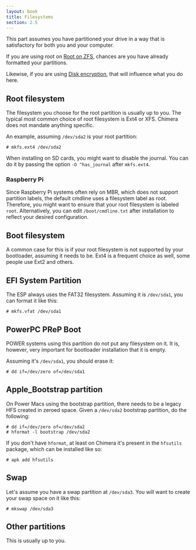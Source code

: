 ```yaml
---
layout: book
title: Filesystems
section: 2.5
---
```


This part assumes you have partitioned your drive in a way that
is satisfactory for both you and your computer.

If you are using root on [Root on ZFS](/docs/installation/partitioning/zfs),
chances are you have already formatted your partitions.

Likewise, if you are using [Disk encryption](/docs/installation/partitioning/encrypted),
that will influence what you do here.

## Root filesystem

The filesystem you choose for the root partition is usually up to
you. The typical most common choice of root filesystem is Ext4 or
XFS. Chimera does not mandate anything specific.

An example, assuming `/dev/sda2` is your root partition:

```
# mkfs.ext4 /dev/sda2
```

When installing on SD cards, you might want to disable the journal.
You can do it by passing the option `-O ^has_journal` after `mkfs.ext4`.

### Raspberry Pi

Since Raspberry Pi systems often rely on MBR, which does not support
partition labels, the default cmdline uses a filesystem label as root.
Therefore, you might want to ensure that your root filesystem is
labeled `root`. Alternatively, you can edit `/boot/cmdline.txt` after
installation to reflect your desired configuration.

## Boot filesystem

A common case for this is if your root filesystem is not supported
by your bootloader, assuming it needs to be. Ext4 is a frequent
choice as well, some people use Ext2 and others.

## EFI System Partition

The ESP always uses the FAT32 filesystem. Assuming it is `/dev/sda1`,
you can format it like this:

```
# mkfs.vfat /dev/sda1
```

## PowerPC PReP Boot

POWER systems using this partition do not put any filesystem on it.
It is, however, very important for bootloader installation that it
is empty.

Assuming it's `/dev/sda1`, you should erase it:

```
# dd if=/dev/zero of=/dev/sda1
```

## Apple_Bootstrap partition

On Power Macs using the bootstrap partition, there needs to be a legacy
HFS created in zeroed space. Given a `/dev/sda2` bootstrap partition,
do the following:

```
# dd if=/dev/zero of=/dev/sda2
# hformat -l bootstrap /dev/sda2
```

If you don't have `hformat`, at least on Chimera it's present in the
`hfsutils` package, which can be installed like so:

```
# apk add hfsutils
```

## Swap

Let's assume you have a swap partition at `/dev/sda3`. You will
want to create your swap space on it like this:

```
# mkswap /dev/sda3
```

## Other partitions

This is usually up to you.
